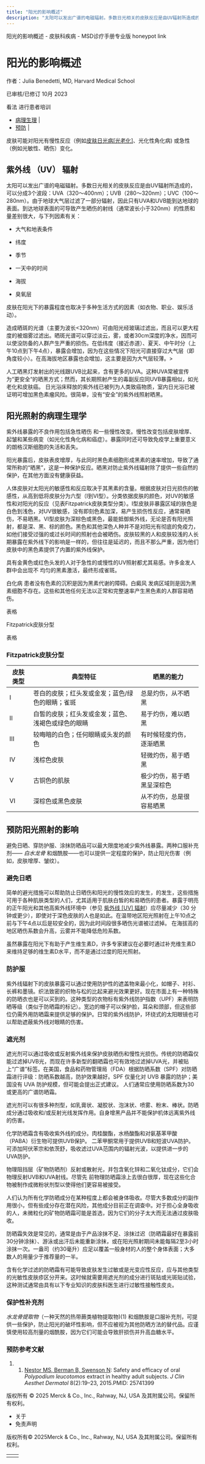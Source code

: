 ```yaml
---
title: "阳光的影响概述"
description: "太阳可以发出广谱的电磁辐射。多数日光相关的皮肤反应是由UV辐射所造成的，可以分成3个波段：UVA（320～400nm）；UVB（280～320nm）；UVC（100～280nm）。由于地球大气层过滤了一部分辐射，因此只有UVA和UVB能到达地球的表面。到达地球表面的可导致产生晒伤的射线（通常波长小于320nm）的性质和量差别很大，与下列因素有关："
---
```


﻿阳光的影响概述 \- 皮肤科疾病 \- MSD诊疗手册专业版 honeypot link

# 阳光的影响概述

作者：Julia Benedetti, MD, Harvard Medical School

已审核/已修订 10月 2023

看法 进行患者培训

- [病理生理](#病理生理_v961834_zh) \|
- [预防](#预防_v961847_zh) \|

皮肤可能对阳光有慢性反应（例如[皮肤日光病\[光老化\]](./{731F7790-E181-461A-A05A-CC3F7E998FA4}.html#v961871_zh)、光化性角化病) 或急性（例如光敏性、晒伤）变化。

## 紫外线 （UV） 辐射

太阳可以发出广谱的电磁辐射。多数日光相关的皮肤反应是由UV辐射所造成的，可以分成3个波段：UVA（320～400nm）；UVB（280～320nm）；UVC（100～280nm）。由于地球大气层过滤了一部分辐射，因此只有UVA和UVB能到达地球的表面。到达地球表面的可导致产生晒伤的射线（通常波长小于320nm）的性质和量差别很大，与下列因素有关：

- 大气和地表条件

- 纬度

- 季节

- 一天中的时间

- 海拔

- 臭氧层


皮肤在阳光下的暴露程度也取决于多种生活方式的因素（如衣物、职业、娱乐活动）。

造成晒斑的光谱（主要为波长<320nm）可由阳光经玻璃过滤出，而且可以更大程度的被烟雾过滤出。晒斑光谱可以穿过淡云，雾，或者30cm深度的净水，因而可以使没防备的人群产生严重的损伤。在低纬度（接近赤道）、夏天、中午时分（上午10点到下午4点），暴露会增加，因为在这些情况下阳光可直接穿过大气层（即角度较小）。在高海拔地区暴露也会增加，这主要是因为大气层较薄。>

人工晒黑灯发射出的光线跟UVB比起来，含有更多的UVA。这种UVA常被宣传为“更安全“的晒黑方式；然而，其长期照射产生的毒副反应同UVB暴露相似，如光老化和皮肤癌。 日光浴床释放的紫外线已被列为人类致癌物质，室内日光浴已被证明可增加黑色素瘤风险。很简单，没有“安全”的紫外线照射晒黑。

## 阳光照射的病理生理学

紫外线暴露的不良作用包括急性晒伤 和一些慢性改变。慢性改变包括皮肤增厚、起皱和某些病变（如光化性角化病和癌症）。暴露同时还可导致免疫学上重要意义的朗格汉斯细胞的失活和丢失。

阳光暴露后，皮肤表皮增厚，与此同时黑色素细胞形成黑素的速率增加，导致了通常所称的“晒黑”，这是一种保护反应。晒黑对防止紫外线辐射除了提供一些自然的保护，在其他方面没有健康获益。

人体皮肤对太阳光的敏感性和反应取决于其黑素的含量。根据皮肤对日光损伤的敏感性，从高到低将皮肤分为六型（Ⅰ到Ⅵ型）。分类依据皮肤的颜色，对UV的敏感性和对阳光的反应（见表Fitzpatrick皮肤类型分类）。Ⅰ型皮肤非暴露区域的肤色是白色到浅色，对UV很敏感，没有即刻色素加深，易产生损伤性反应，通常易晒伤，不易晒黑。Ⅵ型皮肤为深棕色或黑色，最能抵御紫外线，无论是否有阳光照射，都是深、黑、棕的颜色。黑色和其他深色人种并不是对阳光有彻底的免疫力，如他们接受过强的或过长时间的照射也会被晒伤。皮肤较黑的人和皮肤较浅的人长期暴露在紫外线下的影响是一样的，但往往是延迟的，而且不那么严重，因为他们皮肤中的黑色素提供了内置的紫外线保护。

具有金黄色或红色头发的人对于急性的或慢性的UV照射都尤其易感。许多金发人群中会出现不 均匀的黑素激活，最终形成雀斑。

白化病 患者没有色素的沉积是因为黑素代谢的障碍。白癜风 发病区域则是因为黑素细胞不存在。这些和其他任何无法以正常和完整速率产生黑色素的人群容易晒伤。

表格

Fitzpatrick皮肤分型

表格

### Fitzpatrick皮肤分型

| 皮肤类型 | 典型特征 | 晒黑的能力 |
| --- | --- | --- |
| I | 苍白的皮肤；红头发或金发；蓝色/绿色的眼睛；雀斑 | 总是灼伤，从不晒黑 |
| II | 白皙的皮肤；红头发或金发；蓝色、浅褐色或绿色的眼睛 | 易于灼伤，难以晒黑 |
| III | 较晦暗的白色；任何眼睛或头发的颜色 | 有时候轻度灼伤，逐渐晒黑 |
| IV | 浅棕色皮肤 | 轻微灼伤，易于晒黑 |
| V | 古铜色的肌肤 | 极少灼伤，易于晒黑呈深棕色 |
| VI | 深棕色或黑色皮肤 | 从不灼伤，总是很容易晒黑 |

## 预防阳光照射的影响

避免日晒、穿防护服、涂抹防晒品可以最大限度地减少紫外线暴露。两种口服补充剂—— _白水龙骨_ 和烟酰胺——也可以提供一定程度的保护，防止阳光伤害（例如，皮肤增厚、皱纹）。

### 避免日晒

简单的避光措施可以帮助防止日晒伤和阳光的慢性效应的发生，的发生，这些措施可用于各种肌肤类型的人们，尤其适用于肌肤白皙的和易晒伤的患者。暴露于明亮的正午阳光和其他高紫外线环境中（参见 [紫外线 \[UV\] 辐射](./{8A95CF7B-1427-4186-B93F-8986586A353F}.html#v961827_zh)）应尽量减少（30 分钟或更少），即使对于深色皮肤的人也是如此。在温带地区阳光照射在上午10点之前与下午4点以后是较安全的，因为此时间段很多晒伤光谱被过滤掉。 在海拔高的地区晒伤系数会升高，云雾并不能降低危险系数。

虽然暴露在阳光下有助于产生维生素D，许多专家建议在必要时通过补充维生素D来维持足够的维生素D水平，而不是通过过度的阳光照射。

### 防护服

紫外线辐射下的皮肤暴露可以通过使用防护性的遮盖物来最小化，如帽子、衬衫、长裤和墨镜。织法致密的织物与松的比起来避光效果更好。现在市面上有一种特殊的防晒衣也是可以买到的。这种类型的衣物标有紫外线防护指数（UPF）来表明防晒等级（类似于防晒霜的标记）。宽边的帽子可以保护脸，耳朵和颈部，但这些部位仍需外用防晒霜来提供足够的保护。日常的紫外线防护，环绕式的太阳眼镜也可以帮助遮蔽紫外线对眼睛的伤害。

### 遮光剂

遮光剂可以通过吸收或反射紫外线来保护皮肤晒伤和慢性光损伤。传统的防晒霜仅能过滤掉UVB光，而现在许多新型的翻晒霜也可有效地过滤掉UVA光，并被贴上“广谱”标签。在美国，食品和药物管理局（FDA）根据防晒系数（SPF）对防晒霜进行评级：防晒系数越高，防护效果越好。SPF 仅量化对 UVB 暴露的防护；美国没有 UVA 防护规模，但可能会提出正式建议。 人们通常应使用防晒系数为30或更高的广谱防晒霜。

遮光剂可以有很多种剂型，如乳膏状、凝胶状、泡沫状、喷雾、粉末、棒状。防晒成分通过吸收和/或反射光线发挥作用。自身增黑产品并不能保护机体远离紫外线的伤害。

化学防晒霜含有吸收紫外线的成分。肉桂酸酯，水杨酸酯和对氨基苯甲酸（PABA）衍生物可提供UVB保护。 二苯甲酮常用于提供UVB和短波UVA防护。 可添加阿伏苯宗和依茨舒，吸收滤过UVA范围内的辐射光波，以提供进一步的UVA防护。

物理阻挡层（矿物防晒剂）反射或散射光，并包含氧化锌和二氧化钛成分，它们会物理反射UVB和UVA射线。尽管先 前物理防晒霜涂上去很白很厚，现在这些化合物被制作成微粉状剂型以使得他们更容易被接受。

人们认为所有化学防晒成分在某种程度上都会被身体吸收。尽管大多数成分的副作用很小，但有些成分存在潜在风险，其他成分目前正在调查中。对于担心全身吸收的人，未微粒化的矿物防晒霜可能是首选，因为它们的分子太大而无法通过皮肤吸收。

防晒霜失效是常见的，通常是由于产品涂抹不足、涂抹过迟（防晒霜最好在暴露前30分钟涂抹）、游泳或出汗后未能重新涂抹，或在阳光照射期间未能每隔2至3小时涂抹一次。一盎司（约30毫升）应足以覆盖一般身材的人的整个身体表面；大多数人的用量少于推荐量的一半。

含有化学过滤的防晒霜有可能导致皮肤发生过敏或是光变应性反应，应与其他类型的光敏性皮肤疹区分开来。这时候就需要用遮光剂的成分进行斑贴或光斑贴试验，这种测试通常由具有以下专业知识的皮肤科医生进行过敏性接触性皮炎。

### 保护性补充剂

_水龙骨提取物_（一种天然的热带蕨类植物提取物)(1) 和烟酰胺是口服补充剂，可提供一些保护，防止阳光的破坏性影响，但不应被视为其他防晒方法的替代品。应谨慎使用较高剂量的烟酰胺，因为它们可能会导致肝损伤并升高血糖水平。

### 预防参考文献

1. 1. [Nestor MS, Berman B, Swenson N](https://www.ncbi.nlm.nih.gov/pmc/articles/PMC4345929/): Safety and efficacy of oral _Polypodium leucotomos_ extract in healthy adult subjects. _J Clin Aesthet Dermatol_ 8(2):19–23, 2015.PMID: 25741399




版权所有 © 2025
Merck & Co., Inc., Rahway, NJ, USA 及其附属公司。保留所有权利。

- 关于
- 免责声明

版权所有© 2025Merck & Co., Inc., Rahway, NJ, USA 及其附属公司。保留所有权利。

|     |     |
| --- | --- |
|  |  |